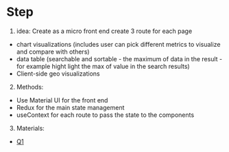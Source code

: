 # Step

1. idea:
   Create as a micro front end create 3 route for each page

- chart visualizations (includes user can pick different metrics to visualize and compare with others)
- data table (searchable and sortable - the maximum of data in the result - for example hight light the max of value in the search results)
- Client-side geo visualizations

2. Methods:

- Use Material UI for the front end
- Redux for the main state management
- useContext for each route to pass the state to the components

3. Materials:

- [Q1](https://github.com/felix-le/react-mui-minimal-theme-review)
